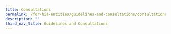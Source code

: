 ```yaml
---
title: Consultations
permalink: /for-hia-entities/guidelines-and-consultations/consultations/
description: ""
third_nav_title: Guidelines and Consultations
---
```

